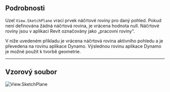 ## Podrobnosti
Uzel `View.SketchPlane` vrací prvek náčrtové roviny pro daný pohled. Pokud není definována žádná náčrtová rovina, je vrácena hodnota null. Náčrtové roviny jsou v aplikaci Revit označovány jako „pracovní roviny“.

V níže uvedeném příkladu je vrácena náčrtová rovina aktivního pohledu a je převedena na rovinu aplikace Dynamo. Výslednou rovinu aplikace Dynamo je možné použít k tvorbě geometrie.
___
## Vzorový soubor

![View.SketchPlane](./Revit.Elements.Views.View.SketchPlane_img.jpg)

